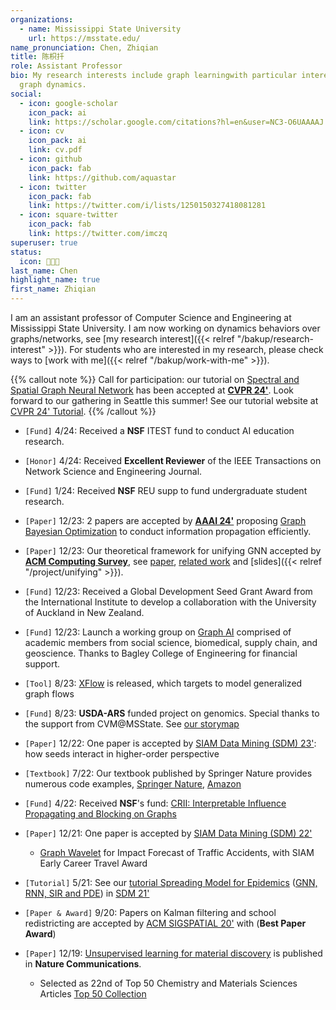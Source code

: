 ```yaml
---
organizations:
  - name: Mississippi State University
    url: https://msstate.edu/
name_pronunciation: Chen, Zhiqian
title: 陈枳扦
role: Assistant Professor
bio: My research interests include graph learningwith particular interest in
  graph dynamics.
social:
  - icon: google-scholar
    icon_pack: ai
    link: https://scholar.google.com/citations?hl=en&user=NC3-O6UAAAAJ
  - icon: cv
    icon_pack: ai
    link: cv.pdf
  - icon: github
    icon_pack: fab
    link: https://github.com/aquastar
  - icon: twitter
    icon_pack: fab
    link: https://twitter.com/i/lists/1250150327418081281
  - icon: square-twitter
    icon_pack: fab
    link: https://twitter.com/imczq
superuser: true
status:
  icon: 👨🏻‍💻
last_name: Chen
highlight_name: true
first_name: Zhiqian
---
```

I am an assistant professor of Computer Science and Engineering at Mississippi State University. I am now working on dynamics behaviors over graphs/networks, see [my research interest]({{< relref "/bakup/research-interest" >}}). For students who are interested in my research, please check ways to [work with me]({{< relref "/bakup/work-with-me" >}}).



{{% callout note %}}
Call for participation: our tutorial on <u>Spectral and Spatial Graph Neural Network</u> has been accepted at **[CVPR 24'](https://cvpr.thecvf.com/)**. Look forward to our gathering in Seattle this summer! See our tutorial website at [CVPR 24' Tutorial](https://xgraph.team/course/cvpr24/).
{{% /callout %}} 

* `[Fund]` 4/24: Received a **NSF** ITEST fund to conduct AI education research.
* `[Honor]` 4/24: Received **Excellent Reviewer** of the IEEE Transactions on Network Science and Engineering Journal. 
* `[Fund]` 1/24: Received **NSF** REU supp to fund undergraduate student research. 
* `[Paper]` 12/23: 2 papers are accepted by **[AAAI 24'](https://aaai.org/aaai-conference/)** proposing <u>Graph Bayesian Optimization</u> to conduct information propagation efficiently.
* `[Paper]` 12/23:  Our theoretical framework for unifying GNN accepted by **[ACM Computing Survey](https://dl.acm.org/journal/csur)**, see [paper](https://dl.acm.org/doi/10.1145/3627816), [related work](https://github.com/XGraph-Team/Spectral-Graph-Survey) and [slides]({{< relref "/project/unifying" >}}). 
* `[Fund]` 12/23: Received a Global Development Seed Grant
  Award from the International Institute to develop a collaboration with the University of Auckland in New Zealand.  
* `[Fund]` 12/23: Launch a working group on <u>Graph AI</u> comprised of academic members from social science, biomedical, supply chain, and geoscience. Thanks to Bagley College of Engineering for financial support.  
* `[Tool]` 8/23: [XFlow](https://xflow.network/) is released, which targets to model generalized graph flows  
* `[Fund]` 8/23: **USDA-ARS** funded project on genomics. Special thanks to the support from CVM@MSState. See [our storymap](https://storymaps.arcgis.com/stories/4569acf3a05944c99360029dd7029a96)
* `[Paper]` 12/22: One paper is accepted by [SIAM Data Mining (SDM) 23'](https://www.siam.org/conferences/cm/conference/sdm23): how seeds interact in higher-order perspective
* `[Textbook]` 7/22: Our textbook published by Springer Nature provides numerous code examples, [Springer Nature](https://link.springer.com/book/10.1007/978-3-030-96756-7), [Amazon](https://www.amazon.com/Machine-Learning-Computer-Scientists-Analysts/dp/3030967557)
* `[Fund]` 4/22: Received **NSF**'s fund: [CRII: Interpretable Influence Propagating and Blocking on Graphs](https://www.nsf.gov/awardsearch/showAward?AWD_ID=2153369&HistoricalAwards=false)
* `[Paper]` 12/21: One paper is accepted by [SIAM Data Mining (SDM) 22'](https://www.siam.org/conferences/cm/conference/sdm22)
  * <u>Graph Wavelet</u> for Impact Forecast of Traffic Accidents, with SIAM Early Career Travel Award
* `[Tutorial]` 5/21: See our [tutorial Spreading Model for Epidemics](https://beiyulincs.github.io/pub/sdm_tutorial_21.html) ([GNN, RNN, SIR and PDE](/files/SDM21-part2.pptx)) in [SDM 21'](https://www.siam.org/conferences/cm/conference/sdm21)
* `[Paper & Award]` 9/20: Papers on Kalman filtering and school redistricting are accepted by [ACM SIGSPATIAL 20'](https://sigspatial2020.sigspatial.org) with (**Best Paper Award**)
* `[Paper]` 12/19: [Unsupervised learning for material discovery](https://www.nature.com/articles/s41467-019-13214-1) is published in **Nature Communications**.

  * Selected as 22nd of Top 50 Chemistry and Materials Sciences Articles [Top 50 Collection](https://www.nature.com/collections/giacagiaca)
